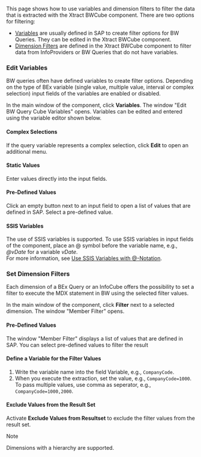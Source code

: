 This page shows how to use variables and dimension filters to filter the data that is extracted with the Xtract BWCube component. There are two options for filtering:

- [Variables](#edit-variables) are usually defined in SAP to create filter options for BW Queries. They can be edited in the Xtract BWCube component.
- [Dimension Filters](#set-dimension-filters) are defined in the Xtract BWCube component to filter data from InfoProviders or BW Queries that do not have variables.

### Edit Variables

BW queries often have defined variables to create filter options. Depending on the type of BEx variable (single value, multiple value, interval or complex selection) input fields of the variables are enabled or disabled.

In the main window of the component, click **Variables**. The window "Edit BW Query Cube Variables" opens. Variables can be edited and entered using the variable editor shown below.

#### Complex Selections

If the query variable represents a complex selection, click **Edit** to open an additional menu.

#### Static Values

Enter values directly into the input fields.

#### Pre-Defined Values

Click an empty button next to an input field to open a list of values that are defined in SAP. Select a pre-defined value.

#### SSIS Variables

The use of SSIS variables is supported. To use SSIS variables in input fields of the component, place an @ symbol before the variable name, e.g., *@vDate* for a variable *vDate*.\
For more information, see [Use SSIS Variables with @-Notation](../parameterization/#parameterization-using-ssis-variables).

### Set Dimension Filters

Each dimension of a BEx Query or an InfoCube offers the possibility to set a filter to execute the MDX statement in BW using the selected filter values.

In the main window of the component, click **Filter** next to a selected dimension. The window "Member Filter" opens.

#### Pre-Defined Values

The window "Member Filter" displays a list of values that are defined in SAP. You can select pre-defined values to filter the result

#### Define a Variable for the Filter Values

1. Write the variable name into the field Variable, e.g., `CompanyCode`.
1. When you execute the extraction, set the value, e.g., `CompanyCode=1000`.\
   To pass multiple values, use comma as seperator, e.g., `CompanyCode=1000,2000`.

#### Exclude Values from the Result Set

Activate **Exclude Values from Resultset** to exclude the filter values from the result set.

Note

Dimensions with a hierarchy are supported.

